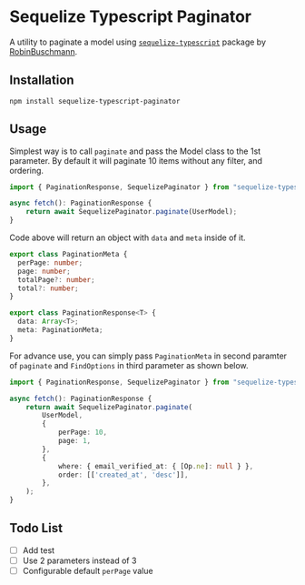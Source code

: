 # Sequelize Typescript Paginator

A utility to paginate a model using [`sequelize-typescript`](https://github.com/RobinBuschmann/sequelize-typescript) package by [RobinBuschmann](https://github.com/RobinBuschmann).

## Installation

```
npm install sequelize-typescript-paginator
```

## Usage

Simplest way is to call `paginate` and pass the Model class to the 1st parameter. By default it will paginate 10 items without any filter, and ordering.

```ts
import { PaginationResponse, SequelizePaginator } from "sequelize-typescript-paginator";

async fetch(): PaginationResponse {
    return await SequelizePaginator.paginate(UserModel);
}
```

Code above will return an object with `data` and `meta` inside of it.

```ts
export class PaginationMeta {
  perPage: number;
  page: number;
  totalPage?: number;
  total?: number;
}

export class PaginationResponse<T> {
  data: Array<T>;
  meta: PaginationMeta;
}
```

For advance use, you can simply pass `PaginationMeta` in second paramter of `paginate` and `FindOptions` in third parameter as shown below.

```ts
import { PaginationResponse, SequelizePaginator } from "sequelize-typescript-paginator";

async fetch(): PaginationResponse {
    return await SequelizePaginator.paginate(
        UserModel,
        {
            perPage: 10,
            page: 1,
        },
        {
            where: { email_verified_at: { [Op.ne]: null } },
            order: [['created_at', 'desc']],
        },
    );
}
```

## Todo List

- [ ] Add test
- [ ] Use 2 parameters instead of 3
- [ ] Configurable default `perPage` value
